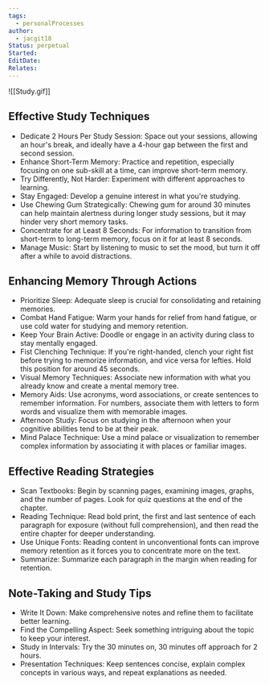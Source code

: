 ```yaml
---
tags:
  - personalProcesses
author:
  - jacgit18
Status: perpetual
Started: 
EditDate: 
Relates:
---
```

![[Study.gif]]

## Effective Study Techniques

- Dedicate 2 Hours Per Study Session: Space out your sessions, allowing an hour's break, and ideally have a 4-hour gap between the first and second session.
- Enhance Short-Term Memory: Practice and repetition, especially focusing on one sub-skill at a time, can improve short-term memory.
- Try Differently, Not Harder: Experiment with different approaches to learning.
- Stay Engaged: Develop a genuine interest in what you're studying.
- Use Chewing Gum Strategically: Chewing gum for around 30 minutes can help maintain alertness during longer study sessions, but it may hinder very short memory tasks.
- Concentrate for at Least 8 Seconds: For information to transition from short-term to long-term memory, focus on it for at least 8 seconds.
- Manage Music: Start by listening to music to set the mood, but turn it off after a while to avoid distractions.

## Enhancing Memory Through Actions

- Prioritize Sleep: Adequate sleep is crucial for consolidating and retaining memories.
- Combat Hand Fatigue: Warm your hands for relief from hand fatigue, or use cold water for studying and memory retention.
- Keep Your Brain Active: Doodle or engage in an activity during class to stay mentally engaged.
- Fist Clenching Technique: If you're right-handed, clench your right fist before trying to memorize information, and vice versa for lefties. Hold this position for around 45 seconds.
- Visual Memory Techniques: Associate new information with what you already know and create a mental memory tree.
- Memory Aids: Use acronyms, word associations, or create sentences to remember information. For numbers, associate them with letters to form words and visualize them with memorable images.
- Afternoon Study: Focus on studying in the afternoon when your cognitive abilities tend to be at their peak.
- Mind Palace Technique: Use a mind palace or visualization to remember complex information by associating it with places or familiar images.

## Effective Reading Strategies

- Scan Textbooks: Begin by scanning pages, examining images, graphs, and the number of pages. Look for quiz questions at the end of the chapter.
- Reading Technique: Read bold print, the first and last sentence of each paragraph for exposure (without full comprehension), and then read the entire chapter for deeper understanding.
- Use Unique Fonts: Reading content in unconventional fonts can improve memory retention as it forces you to concentrate more on the text.
- Summarize: Summarize each paragraph in the margin when reading for retention.

## Note-Taking and Study Tips

- Write It Down: Make comprehensive notes and refine them to facilitate better learning.
- Find the Compelling Aspect: Seek something intriguing about the topic to keep your interest.
- Study in Intervals: Try the 30 minutes on, 30 minutes off approach for 2 hours.
- Presentation Techniques: Keep sentences concise, explain complex concepts in various ways, and repeat explanations as needed.
